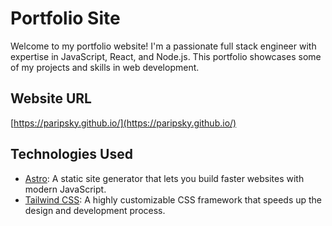 # Portfolio Site

Welcome to my portfolio website! I'm a passionate full stack engineer with
expertise in JavaScript, React, and Node.js. This portfolio showcases some of my
projects and skills in web development.

## Website URL

[https://paripsky.github.io/](https://paripsky.github.io/)

## Technologies Used

- [Astro](https://astro.build/): A static site generator that lets you build
  faster websites with modern JavaScript.
- [Tailwind CSS](https://tailwindcss.com/): A highly customizable CSS framework
  that speeds up the design and development process.
